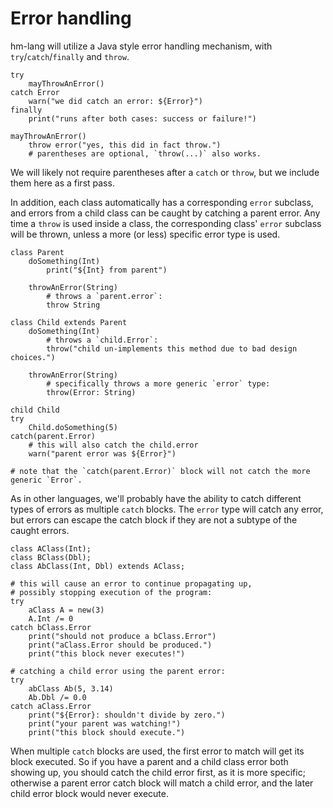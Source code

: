 # Error handling

hm-lang will utilize a Java style error handling mechanism,
with `try`/`catch`/`finally` and `throw`.

```
try
    mayThrowAnError()
catch Error
    warn("we did catch an error: ${Error}")
finally
    print("runs after both cases: success or failure!")

mayThrowAnError()
    throw error("yes, this did in fact throw.")
    # parentheses are optional, `throw(...)` also works.
```

We will likely not require parentheses after a `catch` or `throw`,
but we include them here as a first pass.

In addition, each class automatically has a corresponding `error`
subclass, and errors from a child class can be caught by catching
a parent error.  Any time a `throw` is used inside a class, the
corresponding class' `error` subclass will be thrown, unless a
more (or less) specific error type is used.

```
class Parent
    doSomething(Int)
        print("${Int} from parent")

    throwAnError(String)
        # throws a `parent.error`:
        throw String

class Child extends Parent
    doSomething(Int)
        # throws a `child.Error`:
        throw("child un-implements this method due to bad design choices.")

    throwAnError(String)
        # specifically throws a more generic `error` type:
        throw(Error: String)

child Child
try
    Child.doSomething(5)
catch(parent.Error)
    # this will also catch the child.error
    warn("parent error was ${Error}")

# note that the `catch(parent.Error)` block will not catch the more generic `Error`.
```

As in other languages, we'll probably have the ability to catch
different types of errors as multiple `catch` blocks.  The
`error` type will catch any error, but errors can escape
the catch block if they are not a subtype of the caught errors.

```
class AClass(Int);
class BClass(Dbl);
class AbClass(Int, Dbl) extends AClass;

# this will cause an error to continue propagating up,
# possibly stopping execution of the program:
try
    aClass A = new(3)
    A.Int /= 0
catch bClass.Error
    print("should not produce a bClass.Error")
    print("aClass.Error should be produced.")
    print("this block never executes!")

# catching a child error using the parent error:
try
    abClass Ab(5, 3.14)
    Ab.Dbl /= 0.0
catch aClass.Error
    print("${Error}: shouldn't divide by zero.")
    print("your parent was watching!")
    print("this block should execute.")
```

When multiple `catch` blocks are used, the first error
to match will get its block executed.  So if you have
a parent and a child class error both showing up, you
should catch the child error first, as it is more specific;
otherwise a parent error catch block will match a child
error, and the later child error block would never
execute.

